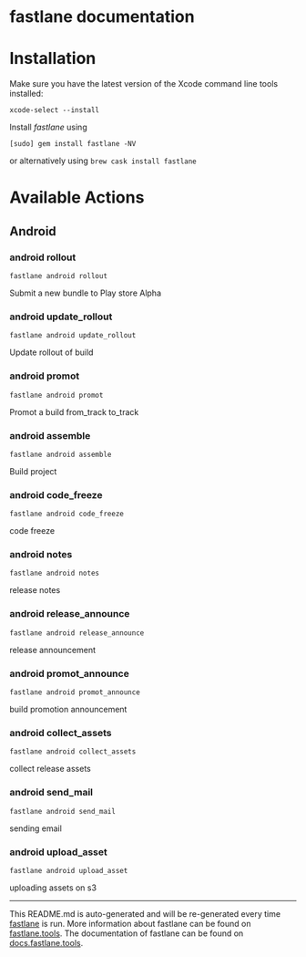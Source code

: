 fastlane documentation
================
# Installation

Make sure you have the latest version of the Xcode command line tools installed:

```
xcode-select --install
```

Install _fastlane_ using
```
[sudo] gem install fastlane -NV
```
or alternatively using `brew cask install fastlane`

# Available Actions
## Android
### android rollout
```
fastlane android rollout
```
Submit a new bundle to Play store Alpha
### android update_rollout
```
fastlane android update_rollout
```
Update rollout of build
### android promot
```
fastlane android promot
```
Promot a build from_track  to_track
### android assemble
```
fastlane android assemble
```
Build project
### android code_freeze
```
fastlane android code_freeze
```
code freeze
### android notes
```
fastlane android notes
```
release notes
### android release_announce
```
fastlane android release_announce
```
release announcement
### android promot_announce
```
fastlane android promot_announce
```
build promotion announcement
### android collect_assets
```
fastlane android collect_assets
```
collect release assets
### android send_mail
```
fastlane android send_mail
```
sending email
### android upload_asset
```
fastlane android upload_asset
```
uploading assets on s3

----

This README.md is auto-generated and will be re-generated every time [fastlane](https://fastlane.tools) is run.
More information about fastlane can be found on [fastlane.tools](https://fastlane.tools).
The documentation of fastlane can be found on [docs.fastlane.tools](https://docs.fastlane.tools).
